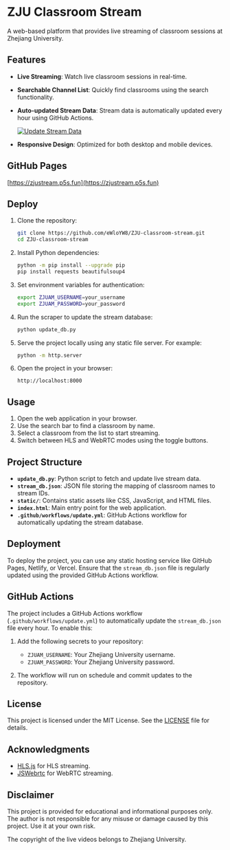 # ZJU Classroom Stream

A web-based platform that provides live streaming of classroom sessions at Zhejiang University.

## Features

- **Live Streaming**: Watch live classroom sessions in real-time.
- **Searchable Channel List**: Quickly find classrooms using the search functionality.
- **Auto-updated Stream Data**: Stream data is automatically updated every hour using GitHub Actions.

  [![Update Stream Data](https://github.com/eWloYW8/ZJU-classroom-stream/actions/workflows/update.yml/badge.svg)](https://github.com/eWloYW8/ZJU-classroom-stream/actions/workflows/update.yml)
- **Responsive Design**: Optimized for both desktop and mobile devices.

## GitHub Pages

[https://zjustream.p5s.fun](https://zjustream.p5s.fun)


## Deploy

1. Clone the repository:
   ```bash
   git clone https://github.com/eWloYW8/ZJU-classroom-stream.git
   cd ZJU-classroom-stream
   ```

2. Install Python dependencies:
   ```bash
   python -m pip install --upgrade pip
   pip install requests beautifulsoup4
   ```

3. Set environment variables for authentication:
   ```bash
   export ZJUAM_USERNAME=your_username
   export ZJUAM_PASSWORD=your_password
   ```

4. Run the scraper to update the stream database:
   ```bash
   python update_db.py
   ```

5. Serve the project locally using any static file server. For example:
   ```bash
   python -m http.server
   ```

6. Open the project in your browser:
   ```
   http://localhost:8000
   ```

## Usage

1. Open the web application in your browser.
2. Use the search bar to find a classroom by name.
3. Select a classroom from the list to start streaming.
4. Switch between HLS and WebRTC modes using the toggle buttons.

## Project Structure

- **`update_db.py`**: Python script to fetch and update live stream data.
- **`stream_db.json`**: JSON file storing the mapping of classroom names to stream IDs.
- **`static/`**: Contains static assets like CSS, JavaScript, and HTML files.
- **`index.html`**: Main entry point for the web application.
- **`.github/workflows/update.yml`**: GitHub Actions workflow for automatically updating the stream database.

## Deployment

To deploy the project, you can use any static hosting service like GitHub Pages, Netlify, or Vercel. Ensure that the `stream_db.json` file is regularly updated using the provided GitHub Actions workflow.

## GitHub Actions

The project includes a GitHub Actions workflow (`.github/workflows/update.yml`) to automatically update the `stream_db.json` file every hour. To enable this:

1. Add the following secrets to your repository:
   - `ZJUAM_USERNAME`: Your Zhejiang University username.
   - `ZJUAM_PASSWORD`: Your Zhejiang University password.

2. The workflow will run on schedule and commit updates to the repository.

## License

This project is licensed under the MIT License. See the [LICENSE](LICENSE) file for details.

## Acknowledgments

- [HLS.js](https://github.com/video-dev/hls.js) for HLS streaming.
- [JSWebrtc](https://github.com/kernelj/jswebrtc) for WebRTC streaming.

## Disclaimer
This project is provided for educational and informational purposes only. The author is not responsible for any misuse or damage caused by this project. Use it at your own risk.

The copyright of the live videos belongs to Zhejiang University.